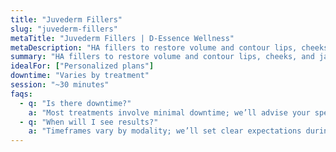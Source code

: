 ```yaml
---
title: "Juvederm Fillers"
slug: "juvederm-fillers"
metaTitle: "Juvederm Fillers | D-Essence Wellness"
metaDescription: "HA fillers to restore volume and contour lips, cheeks, and jawline."
summary: "HA fillers to restore volume and contour lips, cheeks, and jawline."
idealFor: ["Personalized plans"]
downtime: "Varies by treatment"
session: "~30 minutes"
faqs:
  - q: "Is there downtime?"
    a: "Most treatments involve minimal downtime; we’ll advise your specific case."
  - q: "When will I see results?"
    a: "Timeframes vary by modality; we’ll set clear expectations during consultation."
---
```

